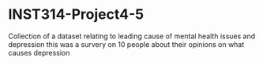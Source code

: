 # INST314-Project4-5
Collection of a dataset relating to leading cause of mental health issues and depression
this was a survery on 10 people about their opinions on what causes depression
